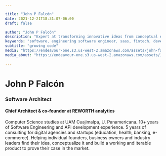 ```yaml
---

title: "John P Falcón"
date: 2021-12-21T18:31:07-06:00
draft: false

author: "John P Falcón"
description: "Expert at transforming innovative ideas from conceptual design to fully functional products. Proficient in architectural design, cloud services administration, and the implementation of scalable web-based applications. Committed to delivering high-quality, efficient, and robust solutions within deadlines."
keywords: "software, engineering software engineer, saas, fintech, development, cto, tech lead, architect, devops"
subtitle: "growing code"
media: "https://endeavour-one.s3.us-west-2.amazonaws.com/assets/john-falcon-software-architect-optimized.png"
media_about: "https://endeavour-one.s3.us-west-2.amazonaws.com/assets/John_Falcon_SoftwareArchitect_darkDual.png"

---
```


# John P Falcón
### Software Architect
#### Chief Architect & co-founder at REWORTH analytics

Computer Science studies at UAM Cuajimalpa, U. Panamericana.
10+ years of Software Engineering and API development experience.
5 years of consulting for digital agencies and startups (education, health, banking, e-commerce).
Helping individual founders, business owners and industry leaders find their idea, conceptualize it and build a working and iterable product to prove their case in the market.
